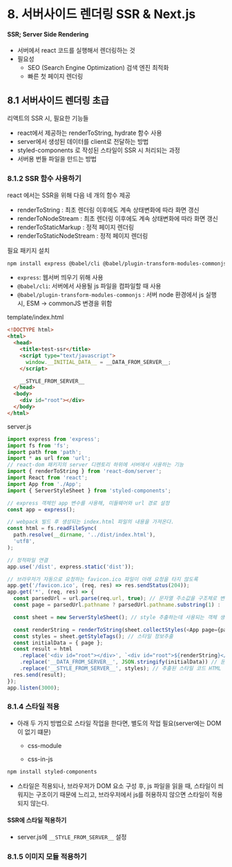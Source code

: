 # 8. 서버사이드 렌더링 SSR & Next.js

#### SSR; Server Side Rendering

- 서버에서 react 코드를 실행해서 렌더링하는 것
- 필요성
  - SEO (Search Engine Optimization) 검색 엔진 최적화
  - 빠른 첫 페이지 렌더링

## 8.1 서버사이드 렌더링 초급

리액트의 SSR 시, 필요한 기능들

- react에서 제공하는 renderToString, hydrate 함수 사용
- server에서 생성된 데이터를 client로 전달하는 방법
- styled-components 로 작성된 스타일이 SSR 시 처리되는 과정
- 서버용 번들 파일을 만드는 방법

### 8.1.2 SSR 함수 사용하기

react 에서는 SSR을 위해 다음 네 개의 함수 제공

- renderToString : 최초 렌더링 이후에도 계속 상태변화에 따라 화면 갱신
- renderToNodeStream : 최초 렌더링 이후에도 계속 상태변화에 따라 화면 갱신
- renderToStaticMarkup : 정적 페이지 렌더링
- renderToStaticNodeStream : 정적 페이지 렌더링

필요 패키지 설치

```sh
npm install express @babel/cli @babel/plugin-transform-modules-commonjs
```

- `express`: 웹서버 띄우기 위해 사용
- `@babel/cli`: 서버에서 사용될 js 파일을 컴파일할 때 사용
- `@babel/plugin-transform-modules-commonjs` : 서버 node 환경에서 js 실행 시, ESM -> commonJS 변경을 위함

template/index.html

```html
<!DOCTYPE html>
<html>
  <head>
    <title>test-ssr</title>
    <script type="text/javascript">
      window.__INITIAL_DATA__ = __DATA_FROM_SERVER__;
    </script>

    __STYLE_FROM_SERVER__
  </head>
  <body>
    <div id="root"></div>
  </body>
</html>

```



server.js

```js
import express from 'express';
import fs from 'fs';
import path from 'path';
import * as url from 'url';
// react-dom 패키지의 server 디렌토리 하위에 서버에서 사용하는 기능
import { renderToString } from 'react-dom/server';
import React from 'react';
import App from './App';
import { ServerStyleSheet } from 'styled-components';

// express 객체인 app 변수를 사용해, 미들웨어와 url 경로 설정
const app = express();

// webpack 빌드 후 생성되는 index.html 파일의 내용을 가져온다.
const html = fs.readFileSync(
  path.resolve(__dirname, '../dist/index.html'),
  'utf8',
);

// 정적파일 연결
app.use('/dist', express.static('dist'));

// 브라우저가 자동으로 요청하는 favicon.ico 파일이 아래 요청을 타지 않도록
app.get('/favicon.ico', (req, res) => res.sendStatus(204));
app.get('*', (req, res) => {
  const parsedUrl = url.parse(req.url, true); // 문자열 주소값을 구조체로 변환
  const page = parsedUrl.pathname ? parsedUrl.pathname.substring(1) : 'home'; // 'pathname' 앞의 / 를 삭제해 page 변수 만들기

  const sheet = new ServerStyleSheet(); // style 추출하는데 사용되는 객체 생성

  const renderString = renderToString(sheet.collectStyles(<App page={page} />));
  const styles = sheet.getStyleTags(); // 스타일 정보추출
  const initialData = { page };
  const result = html
    .replace('<div id="root"></div>', `<div id="root">${renderString}</div>`)
    .replace('__DATA_FROM_SERVER__', JSON.stringify(initialData)) // 문자열을 초기 데이터로 대체
    .replace('__STYLE_FROM_SERVER__', styles); // 추출된 스타일 코드 HTML 삽입
  res.send(result);
});
app.listen(3000);
```



### 8.1.4 스타일 적용

- 아래 두 가지 방법으로 스타일 작업을 한다면, 별도의 작업 필요(server에는 DOM이 없기 떄문)

  - css-module

  - css-in-js

```sh
npm install styled-components
```

- 스타일은 적용되나, 브라우저가 DOM 요소 구성 후, js 파일을 읽을 때, 스타일이 씌워지는 구조이기 때문에 느리고, 브라우저에서 js를 허용하지 않으면 스타일이 적용되지 않는다.

#### SSR에 스타일 적용하기

- server.js에 `__STYLE_FROM_SERVER__` 설정

### 8.1.5 이미지 모듈 적용하기

